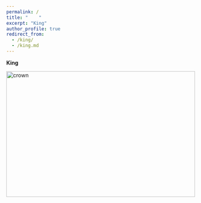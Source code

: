 ```yaml
---
permalink: /
title: "    " 
excerpt: "King"
author_profile: true
redirect_from: 
  - /king/
  - /king.md
---
```



 <b>King</b>


<img src="https://www.middletownbiblechurch.org/greateve/crown.JPG" alt="crown" width="500" height="333">
